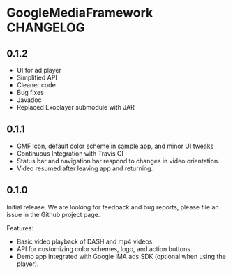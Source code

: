 # GoogleMediaFramework CHANGELOG

## 0.1.2
- UI for ad player
- Simplified API
- Cleaner code
- Bug fixes
- Javadoc
- Replaced Exoplayer submodule with JAR

## 0.1.1

- GMF Icon, default color scheme in sample app, and minor UI tweaks
- Continuous Integration with Travis CI
- Status bar and navigation bar respond to changes in video orientation.
- Video resumed after leaving app and returning.

## 0.1.0

Initial release. We are looking for feedback and bug reports, please file an issue in the Github project page.

Features:
- Basic video playback of DASH and mp4 videos.
- API for customizing color schemes, logo, and action buttons.
- Demo app integrated with Google IMA ads SDK (optional when using the player).
